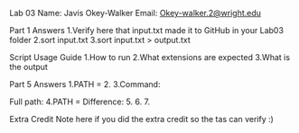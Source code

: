 Lab 03
Name: Javis Okey-Walker
Email: Okey-walker.2@wright.edu

Part 1 Answers
1.Verify here that input.txt made it to GitHub in your Lab03 folder
2.sort input.txt
3.sort input.txt > output.txt

Script Usage Guide
1.How to run
2.What extensions are expected
3.What is the output

Part 5 Answers
1.PATH =
2.
3.Command:

Full path:
4.PATH =
Difference:
5.
6.
7.

Extra Credit
Note here if you did the extra credit so the tas can verify :)

